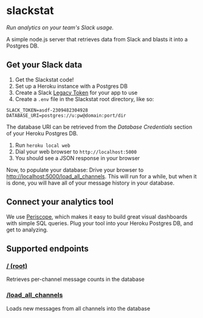 # slackstat
*Run analytics on your team's Slack usage.*

A simple node.js server that retrieves data from Slack and blasts it into a Postgres DB.




## Get your Slack data

1. Get the Slackstat code!
1. Set up a Heroku instance with a Postgres DB
1. Create a Slack [Legacy Token](https://api.slack.com/custom-integrations/legacy-tokens) for your app to use
1. Create a `.env` file in the Slackstat root directory, like so:
  ```
  SLACK_TOKEN=asdf-2309482304928
  DATABASE_URI=postgres://u:pw@domain:port/dir
  ```
  The database URI can be retrieved from the *Database Credentials* section of your Heroku Postgres DB.
1. Run `heroku local web`
1. Dial your web browser to `http://localhost:5000`
1. You should see a JSON response in your browser


Now, to populate your database:  Drive your browser to [http://localhost:5000/load_all_channels]().  This will run for a while, but when it is done, you will have all of your message history in your database.  

## Connect your analytics tool
We use [Periscope](https://www.periscopedata.com/), which makes it easy to build great visual dashboards with simple SQL queries.  Plug your tool into your Heroku Postgres DB, and get to analyzing.



## Supported endpoints
### [/ (root)](http://localhost:5000/)
Retrieves per-channel message counts in the database

### [/load_all_channels](http://localhost:5000/load_all_channels)
Loads new messages from all channels into the database






